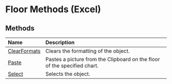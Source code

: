 
# Floor Methods (Excel)

## Methods



|**Name**|**Description**|
|:-----|:-----|
|[ClearFormats](4f364e5e-d2fe-1a48-f7c7-437d5818ea43.md)|Clears the formatting of the object.|
|[Paste](9c6d58af-695c-e88a-4d98-e2735e490f02.md)|Pastes a picture from the Clipboard on the floor of the specified chart.|
|[Select](53e8a6da-d198-af5d-596e-507c8eacda18.md)|Selects the object.|
